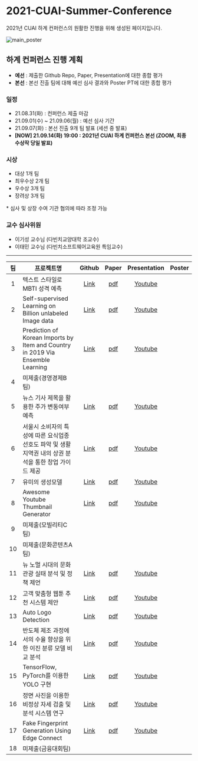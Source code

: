 # 2021-CUAI-Summer-Conference

2021년 CUAI 하계 컨퍼런스의 원활한 진행을 위해 생성된 페이지입니다. 

![main_poster](main_poster.png)


## 하계 컨퍼런스 진행 계획
- **예선** : 제출한 Github Repo, Paper, Presentation에 대한 종합 평가
- **본선** : 본선 진출 팀에 대해 예선 심사 결과와 Poster PT에 대한 종합 평가

### 일정
- 21.08.31(화) : 컨퍼런스 제출 마감
- 21.09.01(수) ~ 21.09.06(월) : 예선 심사 기간
- 21.09.07(화) : 본선 진출 9개 팀 발표 (세션 중 발표)
- **\[NOW\] 21.09.14(화) 19:00 : 2021년 CUAI 하계 컨퍼런스 본선 (ZOOM, 최종 수상작 당일 발표)** 

### 시상
- 대상 1개 팀
- 최우수상 2개 팀
- 우수상 3개 팀
- 장려상 3개 팀  

\* 심사 및 상장 수여 기관 협의에 따라 조정 가능

### 교수 심사위원
- 이기성 교수님 (다빈치교양대학 조교수)
- 이태민 교수님 (다빈치소프트웨어교육원 특임교수)

---

|팀|프로젝트명|Github|Paper|Presentation|Poster|
|:---:|---|:---:|:---:|:---:|:---:|
|1|텍스트 스타일로 MBTI 성격 예측|[Link](https://github.com/CUAI-CAU/Predicting-MBTI-Personality-through-Text-Styles)|[pdf](paper/1팀.pdf)|[Youtube](https://youtu.be/SMgJ6sH32eo)
|2|Self-supervised Learning on Billion unlabeled Image data|[Link](https://github.com/CUAI-CAU/Self-supervised-Learning-Research)|[pdf](paper/2팀.pdf)|[Youtube](https://youtu.be/9_2RRtkrY_E)
|3|Prediction of Korean Imports by Item and Country in 2019 Via Ensemble Learning|[Link](https://github.com/CUAI-CAU/business_A)|[pdf](paper/3팀.pdf)|[Youtube](https://youtu.be/t7cKYF3ygOg)
|4|미제출(경영경제B팀)||
|5|뉴스 기사 제목을 활용한 주가 변동여부 예측|[Link](https://github.com/CUAI-CAU/NewsHeadlinesIntoStockPric)|[pdf](paper/5팀.pdf)|[Youtube](https://youtu.be/zFVD7goNf2w)
|6|서울시 소비자의 특성에 따른 요식업종 선호도 파악 및 생활지역권 내의 상권 분석을 통한 창업 가이드 제공|[Link](https://github.com/CUAI-CAU/CUAI-FINANCE-TEAM2)|[pdf](paper/6팀.pdf)|[Youtube](https://youtu.be/bwPZsHAqHkA)
|7|유미의 생성모델|[Link](https://github.com/CUAI-CAU/Yumis_Cells_Generator)| [pdf](paper/7팀.pdf) |[Youtube](https://youtu.be/dkHpPWdyVgs)
|8|Awesome Youtube Thumbnail Generator|[Link](https://github.com/CUAI-CAU/Awesome-Youtube-Thumbnail-Generator)|[pdf](paper/8팀.pdf)|[Youtube](https://youtu.be/JW3sjhy5uUE)
|9|미제출(모빌리티C팀)||
|10|미제출(문화콘텐츠A팀)||
|11|뉴 노멀 시대의 문화 관광 실태 분석 및 정책 제언|[Link](https://github.com/CUAI-CAU/Cultural-Content-B)|[pdf](paper/11팀.pdf)|[Youtube](https://youtu.be/qK1YVro5EJ0)
|12|고객 맞춤형 웹툰 추천 시스템 제안|[Link](https://github.com/CUAI-CAU/webtoon-recommendation)|[pdf](paper/12팀.pdf)|[Youtube](https://youtu.be/cxryvtYapvc)
|13|Auto Logo Detection|[Link](https://github.com/CUAI-CAU/SmartFactoryA)|[pdf](paper/13팀.pdf)|[Youtube](https://youtu.be/spsEE3XdDmI)
|14|반도체 제조 과정에서의 수율 향상을 위한 이진 분류 모델 비교 분석|[Link](https://github.com/CUAI-CAU/SmartFactory_B)|[pdf](paper/14팀.pdf)|[Youtube](https://youtu.be/FgKiDByBi7s)
|15|TensorFlow, PyTorch를 이용한 YOLO 구현|[Link](https://github.com/CUAI-CAU/YOLOv1_implement_using_Tensorflow_or_Pytorch)|[pdf](paper/15팀.pdf)|[Youtube](https://youtu.be/TCH3jjBdmTg)
|16|정면 사진을 이용한 비정상 자세 검출 및 분석 시스템 연구|[Link](https://github.com/CUAI-CAU/Is_Your_Neck_OK-)|[pdf](paper/16팀.pdf)|[Youtube](https://youtu.be/MIXmdktvD-4)
|17|Fake Fingerprint Generation Using Edge Connect |[Link](https://github.com/CUAI-CAU/Fake_Fingerprint_Generation)|[pdf](paper/17팀.pdf)|[Youtube](https://youtu.be/g0l_Vr6QpK4)
|18|미제출(금융대회팀)||
